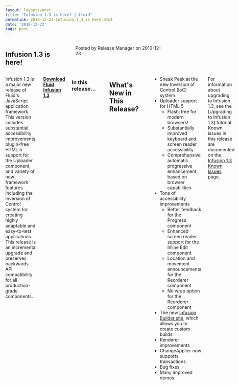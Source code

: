```yaml
---
layout: layouts/post
title: "Infusion 1.3 is here! | fluid"
permalink: 2010-12-23-Infusion_1_3_is_here.html
date: '2010-12-23'
tags: post
---
```

<section class="row">
   <div class="medium-6 columns">
      <h2 class="fluid-web-emphasized-text">Infusion 1.3 is here!</h2>
      <p class="fluid-web-news-post-meta">
         Posted by Release Manager on 2010-12-23
      </p>
   </div>
   <div class="medium-6 columns">
      <p>Infusion 1.3 is a major new release of Fluid&#39;s JavaScript application framework. This version includes
         substantial accessibility improvements, plugin-free HTML 5 support for the Uploader component, and variety of
         new framework features including the Inversion of Control system for creating highly adaptable and easy-to-test
         applications. This release is an incremental upgrade and preserves backwards API compatibility for all
         production-grade components.
      </p>
      <p><strong> <a href="http://fluidproject.org/index.php/download-infusion">Download Fluid Infusion 1.3</a>
         </strong>
      </p>
      <h3>In this release...</h3>
      <p>
      <h2>What&#39;s New in This Release?</h2>
      </p>
      <ul>
         <li>Sneak Peek at the new Inversion of Control (IoC) system</li>
         <li>
            Uploader support for HTML 5
            <ul>
               <li>Flash-free for modern browsers!</li>
               <li>Substantially improved keyboard and screen reader accessibility</li>
               <li>Comprehensive automatic progressive enhancement based on browser capabilities</li>
            </ul>
         </li>
         <li>
            Tons of accessibility improvements
            <ul>
               <li>Better feedback for the Progress component</li>
               <li>Enhanced screen reader support for the Inline Edit component</li>
               <li>Location and movement announcements for the Reorderer component</li>
               <li>No wrap option for the Reorderer component</li>
            </ul>
         </li>
         <li>The new <a href="http://builder.fluidproject.org">Infusion Builder site</a>, which allows you to create
            custom builds
         </li>
         <li>Renderer improvements</li>
         <li>ChangeApplier now supports transactions</li>
         <li>Bug fixes</li>
         <li>Many improved demos</li>
      </ul>
      <p>For information about upgrading to Infusion 1.3, see the [Upgrading to Infusion 1.3] tutorial. Known issues
         in this release are documented on the
         <a href="http://issues.fluidproject.org/secure/IssueNavigator.jspa?mode=hide&requestId=10373">
         Infusion 1.3 Known Issues</a> page.
      </p>
      <p>We have updated our supported browser matrix to harmonize it with the latest Yahoo! A-Grade support.
       For more information,
         see our <a href="http://wiki.fluidproject.org/display/fluid/Browser+Support">Browser Support</a> documentation.
      </p>
      <h3>What is Fluid Infusion?</h3>
      <p>Fluid Infusion is an application framework for building usable and accessible user interfaces with
       JavaScript. Built on top of jQuery, Infusion takes a different approach to client-side development. At heart,
        Infusion is an open architecture
         designed to put you back in control of your application’s user experience. It includes a growing collection of UI
         components—reusable interactions that go deeper than most widgets. Created by a community of developers and interaction
         designers, Infusion components are built from the ground up with accessibility in mind. All of our designs can beused
         with assistive technologies, are fully controllable with the keyboard, and can be transformed to suit your users’
          personal
         needs.
      </p>
      <p>Fluid Infusion includes a collection of our UI components, tutorials to help you get started, solid APIs
       to help you dive in,
         and the community to lend a hand.
      </p>
   </div>
</section>
